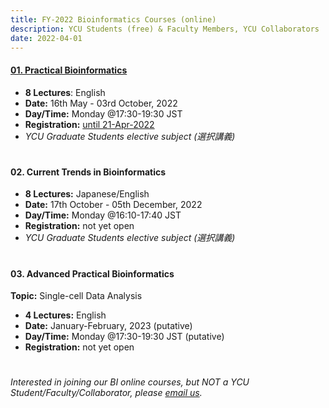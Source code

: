 ```yaml
---
title: FY-2022 Bioinformatics Courses (online)
description: YCU Students (free) & Faculty Members, YCU Collaborators
date: 2022-04-01
---
```


#### [**01. Practical Bioinformatics**](https://www.dropbox.com/s/rlymnu4h4e6kd4p/Practical_BI_Course_FY2022-flyer.pdf?dl=0)

- **8 Lectures**: English
- **Date:** 16th May - 03rd October, 2022
- **Day/Time:** Monday @17:30-19:30 JST
- **Registration:** [until 21-Apr-2022](https://forms.office.com/r/4pJSxPMCVa)
- *YCU Graduate Students elective subject (選択講義)*

#
#### **02. Current Trends in Bioinformatics**

- **8 Lectures:** Japanese/English
- **Date:** 17th October - 05th December, 2022
- **Day/Time:** Monday @16:10-17:40 JST
- **Registration:** not yet open  
- *YCU Graduate Students elective subject (選択講義)*

#
#### **03. Advanced Practical Bioinformatics**
**Topic:** Single-cell Data Analysis

- **4 Lectures:** English
- **Date:** January-February, 2023 (putative)
- **Day/Time:** Monday @17:30-19:30 JST (putative)
- **Registration:** not yet open

#

*Interested in joining our BI online courses, but NOT a YCU Student/Faculty/Collaborator, please [email us](mailto:jordanr@yokohama-cu.ac.jp).*  
